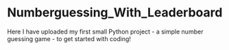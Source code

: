 # Numberguessing_With_Leaderboard
Here I have uploaded my first small Python project - a simple number guessing game - to get started with coding!
